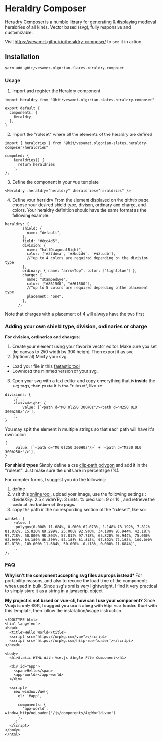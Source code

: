 # Heraldry Composer

Heraldry Composer is a humble library for generating & displaying medieval heraldries of all kinds.
Vector based (svg), fully responsive and customizable.

Visit https://vesamet.github.io/heraldry-composer/ to see it in action.

## Installation

```
yarn add @bit/vesamet.olgorian-slates.heraldry-composer
```

### Usage

1. Import and register the Heraldry component

```
import Heraldry from "@bit/vesamet.olgorian-slates.heraldry-composer"

export default {
  components: {
    Heraldry,
  },
}
```

2. Import the "ruleset" where all the elements of the heraldry are defined

```
import { heraldries } from "@bit/vesamet.olgorian-slates.heraldry-composer/heraldries"

computed: {
    heraldries() {
      return heraldries
    },
},
```

3. Define the component in your vue template

```
<Heraldry :heraldry="heraldry" :heraldries="heraldries" />
```

4. Define your heraldry
   From the element displayed on [the github page](https://vesamet.github.io/heraldry-composer/), choose your desired shield type, divison, ordinary and charge, and colors.
   Your heraldry definition should have the same format as the following example:

```
heraldry: {
        shield: {
          name: "default",
        },
        field: "#8cc4d5",
        division: {
          name: "halfDiagonalRight",
          color: ["#27d0ea", "#8bd2d9", "#42bcdb"],
          //^up to 4 colors are required depending on the division type
        },
        ordinary: { name: "arrowTop", color: ["lightblue"] },
        charge: {
          name: "stampedEye",
          color: ["#861500", "#861500"],
          //^up to 5 colors are required depending onthe placement type
          placement: "one",
        },
      },
```

Note that charges with a placement of 4 will always have the two first

### Adding your own shield type, division, ordinaries or charge

**For division, ordinaries and charges:**

1. Create your element using your favorite vector editor. Make sure you set the canvas to 250 width by 300 height. Then export it as svg
2. (Optionnal) Minify your svg.

- Load your file in this [fantastic tool](https://jakearchibald.github.io/svgomg/)
- Download the minified version of your svg.

3. Open your svg with a text editor and copy enverything that is **inside** the svg tags,
   then paste it in the "ruleset", like so:

```
divisions: {
    //...
    cloakedRight: {
        value: [`<path d="M0 0l250 300H0z"/><path d="M250 0L0 300h250z"/>`],
    },
}
```

You may split the element in multiple strings so that each path will have it's own color:

```
{
     value: [`<path d="M0 0l250 300H0z"/>` + `<path d="M250 0L0 300h250z"/>`],
}
```

**For shield types**
Simply define a css [clip-path polygon](https://bennettfeely.com/clippy/) and add it in the "ruleset". Just make sure the units are in percentage (%).

For complex forms, I suggest you do the following:

1. define
2. visit this [online tool](https://betravis.github.io/shape-tools/path-to-polygon/), upload your image, use the following settings :
   divideXBy: 2.5
   divideYBy: 3
   units: %
   precision: 9 or 10
   , and retrieve the code at the bottom of the page.
3. copy the path in the corresponding section of the "ruleset", like so:

```
wankel: {
    value: [
    `polygon(0.000% 11.684%, 0.000% 62.073%, 2.148% 73.192%, 7.812% 81.832%, 15.820% 88.299%, 25.000% 92.900%, 34.180% 95.944%, 42.187% 97.738%, 50.000% 98.803%, 57.812% 97.738%, 65.820% 95.944%, 75.000% 92.900%, 84.180% 88.299%, 92.188% 81.832%, 97.852% 73.192%, 100.000% 62.073%, 100.000% 11.684%, 50.000% -0.118%, 0.000% 11.684%)`,
    ],
},
```

### FAQ

**Why isn't the component accepting svg files as props instead?**
For portability reasons, and also to reduce the load time of the components when used in bulk.
Since svg's xml is very lightweight, I find it very practical to simply store it as a string in a javascript object.

**My project is not based on vue-cli, how can I use your component?**
Since Vuejs is only 60K, I suggest you use it along with http-vue-loader.
Start with this template, then follow the installation/usage instruction.

```
<!DOCTYPE html>
<html lang="en">
<head>
  <title>Hello World</title>
  <script src="https://unpkg.com/vue"></script>
  <script src="https://unpkg.com/http-vue-loader"></script>
</head>

<body>
  <h1>Static HTML With Vue.js Single File Component</h1>

  <div id="app">
    <span>Hello</span>
    <app-world></app-world>
  </div>

  <script>
    new window.Vue({
      el: '#app',

      components: {
        'app-world': window.httpVueLoader('/js/components/AppWorld.vue')
      },
    })
  </script>
</body>
</html>
```
